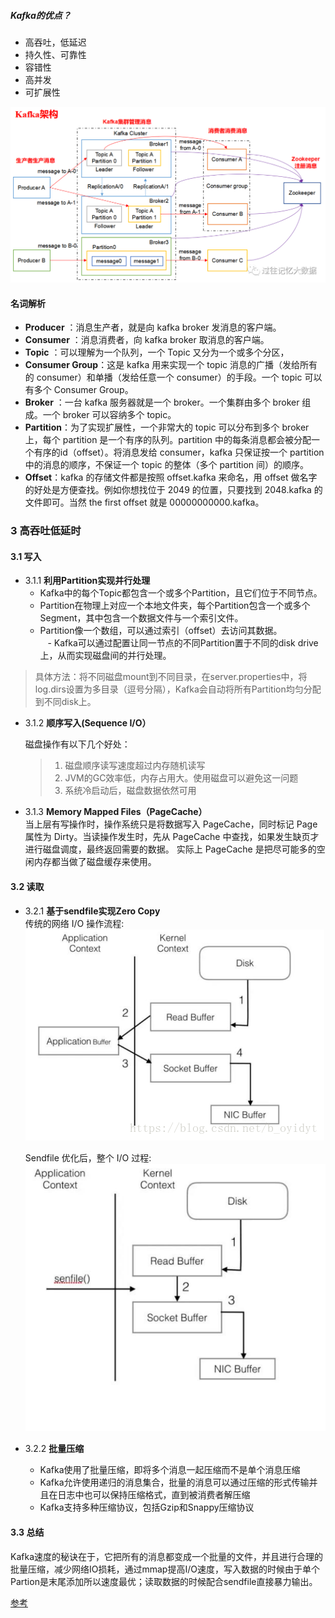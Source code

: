 
##### Kafka的优点？
 - 高吞吐，低延迟
 - 持久性、可靠性
 - 容错性
 - 高并发
 - 可扩展性
 
 
![图片](./img/ar.png)
 
#### 名词解析
- **Producer** ：消息生产者，就是向 kafka broker 发消息的客户端。
- **Consumer** ：消息消费者，向 kafka broker 取消息的客户端。
- **Topic** ：可以理解为一个队列，一个 Topic 又分为一个或多个分区，
- **Consumer Group**：这是 kafka 用来实现一个 topic 消息的广播（发给所有的 consumer）和单播（发给任意一个 consumer）的手段。一个 topic 可以有多个 Consumer Group。
- **Broker** ：一台 kafka 服务器就是一个 broker。一个集群由多个 broker 组成。一个 broker 可以容纳多个 topic。
- **Partition**：为了实现扩展性，一个非常大的 topic 可以分布到多个 broker上，每个 partition 是一个有序的队列。partition 中的每条消息都会被分配一个有序的id（offset）。将消息发给 consumer，kafka 只保证按一个 partition 中的消息的顺序，不保证一个 topic 的整体（多个 partition 间）的顺序。
- **Offset**：kafka 的存储文件都是按照 offset.kafka 来命名，用 offset 做名字的好处是方便查找。例如你想找位于 2049 的位置，只要找到 2048.kafka 的文件即可。当然 the first offset 就是 00000000000.kafka。


### 3 高吞吐低延时

#### 3.1 写入
- 3.1.1 **利用Partition实现并行处理**   
   - Kafka中的每个Topic都包含一个或多个Partition，且它们位于不同节点。 
   - Partition在物理上对应一个本地文件夹，每个Partition包含一个或多个Segment，其中包含一个数据文件与一个索引文件。  
   - Partition像一个数组，可以通过索引（offset）去访问其数据。  
   - Kafka可以通过配置让同一节点的不同Partition置于不同的disk drive上，从而实现磁盘间的并行处理。  
> 具体方法：将不同磁盘mount到不同目录，在server.properties中，将log.dirs设置为多目录（逗号分隔），Kafka会自动将所有Partition均匀分配到不同disk上。

- 3.1.2 **顺序写入(Sequence I/O）**
 
    磁盘操作有以下几个好处： 
    > 1. 磁盘顺序读写速度超过内存随机读写
    > 1. JVM的GC效率低，内存占用大。使用磁盘可以避免这一问题
    > 1. 系统冷启动后，磁盘数据依然可用
    
- 3.1.3 **Memory Mapped Files（PageCache）**  
    当上层有写操作时，操作系统只是将数据写入 PageCache，同时标记 Page 属性为 Dirty。当读操作发生时，先从 PageCache 中查找，如果发生缺页才进行磁盘调度，最终返回需要的数据。
    实际上 PageCache 是把尽可能多的空闲内存都当做了磁盘缓存来使用。


#### 3.2 读取

- 3.2.1 **基于sendfile实现Zero Copy**  
    传统的网络 I/O 操作流程:
    ![](./img/c-read.png)
    
     Sendfile 优化后，整个 I/O 过程:
    ![](./img/Sendfile.png)

- 3.2.2 **批量压缩**
    - Kafka使用了批量压缩，即将多个消息一起压缩而不是单个消息压缩
    - Kafka允许使用递归的消息集合，批量的消息可以通过压缩的形式传输并且在日志中也可以保持压缩格式，直到被消费者解压缩
    - Kafka支持多种压缩协议，包括Gzip和Snappy压缩协议

#### 3.3 总结 
Kafka速度的秘诀在于，它把所有的消息都变成一个批量的文件，并且进行合理的批量压缩，减少网络IO损耗，通过mmap提高I/O速度，写入数据的时候由于单个Partion是末尾添加所以速度最优；读取数据的时候配合sendfile直接暴力输出。


[参考](https://www.jianshu.com/p/d0fc412bcf46)



